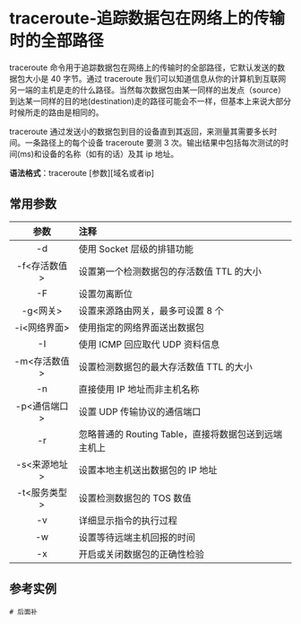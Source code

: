# traceroute-追踪数据包在网络上的传输时的全部路径

traceroute 命令用于追踪数据包在网络上的传输时的全部路径，它默认发送的数据包大小是 40 字节。通过 traceroute 我们可以知道信息从你的计算机到互联网另一端的主机是走的什么路径。当然每次数据包由某一同样的出发点（source）到达某一同样的目的地(destination)走的路径可能会不一样，但基本上来说大部分时候所走的路由是相同的。

traceroute 通过发送小的数据包到目的设备直到其返回，来测量其需要多长时间。一条路径上的每个设备 traceroute 要测 3 次。输出结果中包括每次测试的时间(ms)和设备的名称（如有的话）及其 ip 地址。

**语法格式**：traceroute [参数][域名或者ip]

## 常用参数

|     参数     | 注释                                                 |
| :----------: | :--------------------------------------------------- |
|      -d      | 使用 Socket 层级的排错功能                           |
| -f<存活数值> | 设置第一个检测数据包的存活数值 TTL 的大小            |
|      -F      | 设置勿离断位                                         |
|   -g<网关>   | 设置来源路由网关，最多可设置 8 个                    |
| -i<网络界面> | 使用指定的网络界面送出数据包                         |
|      -I      | 使用 ICMP 回应取代 UDP 资料信息                      |
| -m<存活数值> | 设置检测数据包的最大存活数值 TTL 的大小              |
|      -n      | 直接使用 IP 地址而非主机名称                         |
| -p<通信端口> | 设置 UDP 传输协议的通信端口                          |
|      -r      | 忽略普通的 Routing Table，直接将数据包送到远端主机上 |
| -s<来源地址> | 设置本地主机送出数据包的 IP 地址                     |
| -t<服务类型> | 设置检测数据包的 TOS 数值                            |
|      -v      | 详细显示指令的执行过程                               |
|      -w      | 设置等待远端主机回报的时间                           |
|      -x      | 开启或关闭数据包的正确性检验                         |

## 参考实例

```shell
# 后面补
```
